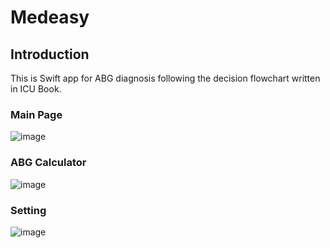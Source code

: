 # Medeasy
## Introduction
This is Swift app for ABG diagnosis following the decision flowchart written in ICU Book.
### Main Page
![image](https://github.com/altis5526/Medeasy/assets/40194798/13edece3-2584-43c6-a5a8-cc4815394924)
### ABG Calculator
![image](https://github.com/altis5526/Medeasy/assets/40194798/ea09c89b-d6f2-43e4-823b-7165ffd5a776)
### Setting
![image](https://github.com/altis5526/Medeasy/assets/40194798/4509a9c7-e579-44b3-a421-6555315b7744)

